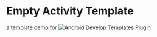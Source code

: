 # Empty Activity Template

a template demo for ![Android Develop Templates Plugin](https://plugins.jetbrains.com/plugin/9703-android-develop-templates)
